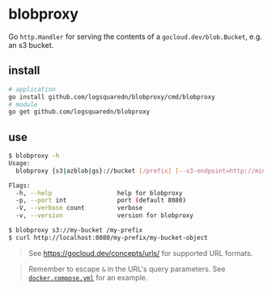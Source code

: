 # blobproxy

Go `http.Handler` for serving the contents of a `gocloud.dev/blob.Bucket`, e.g. an s3 bucket.

## install

```sh
# application
go install github.com/logsquaredn/blobproxy/cmd/blobproxy
# module
go get github.com/logsquaredn/blobproxy
```

## use

```sh
$ blobproxy -h
Usage:
  blobproxy {s3|azblob|gs}://bucket [/prefix] [--s3-endpoint=http://minio:9000/] [--s3-force-path-style] [--s3-disable-ssl] [flags]

Flags:
  -h, --help                  help for blobproxy
  -p, --port int              port (default 8080)
  -V, --verbose count         verbose
  -v, --version               version for blobproxy
```

```sh
$ blobproxy s3://my-bucket /my-prefix
$ curl http://localhost:8080/my-prefix/my-bucket-object
```

> See https://gocloud.dev/concepts/urls/ for supported URL formats.

> Remember to escape `&` in the URL's query parameters. See [`docker.compose.yml`](docker.compose.yml) for an example.
